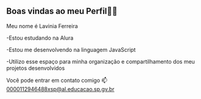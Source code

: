 ## Boas vindas ao meu Perfil💙💙

Meu nome é Lavinia Ferreira


-Estou estudando na Alura

-Estou me desenvolvendo na linguagem JavaScript

-Utilizo esse espaço para minha organização e compartilhamento dos meu projetos desenvolvidos

Você pode entrar em contato comigo 📫
0000112946488xsp@al.educacao.sp.gv.br

<!--
